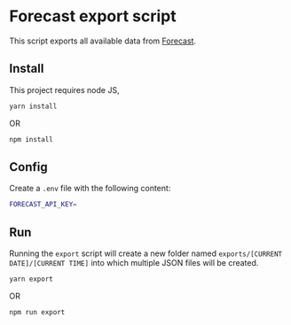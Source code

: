 # Forecast export script

This script exports all available data from [Forecast](https://forecast.app).

## Install

This project requires node JS,

```sh
yarn install
```

OR

```sh
npm install
```

## Config

Create a `.env` file with the following content:
```sh
FORECAST_API_KEY=
```

## Run

Running the `export` script will create a new folder named `exports/[CURRENT DATE]/[CURRENT TIME]` into which multiple JSON files will be created.

```sh
yarn export
```

OR

```sh
npm run export
```
